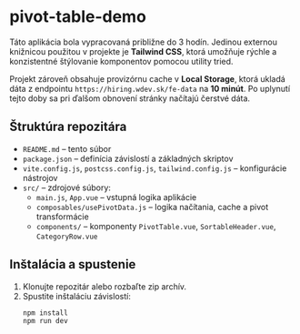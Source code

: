 # pivot-table-demo

Táto aplikácia bola vypracovaná približne do 3 hodín. Jedinou externou knižnicou použitou v projekte je **Tailwind CSS**, ktorá umožňuje rýchle a konzistentné štýlovanie komponentov pomocou utility tried.

Projekt zároveň obsahuje provizórnu cache v **Local Storage**, ktorá ukladá dáta z endpointu `https://hiring.wdev.sk/fe-data` na **10 minút**. Po uplynutí tejto doby sa pri ďalšom obnovení stránky načítajú čerstvé dáta.

## Štruktúra repozitára

- `README.md` – tento súbor  
- `package.json` – definícia závislostí a základných skriptov  
- `vite.config.js`, `postcss.config.js`, `tailwind.config.js` – konfigurácie nástrojov  
- `src/` – zdrojové súbory:
  - `main.js`, `App.vue` – vstupná logika aplikácie  
  - `composables/usePivotData.js` – logika načítania, cache a pivot transformácie  
  - `components/` – komponenty `PivotTable.vue`, `SortableHeader.vue`, `CategoryRow.vue`

## Inštalácia a spustenie

1. Klonujte repozitár alebo rozbaľte zip archív.  
2. Spustite inštaláciu závislostí:
   ```bash
   npm install
   npm run dev
